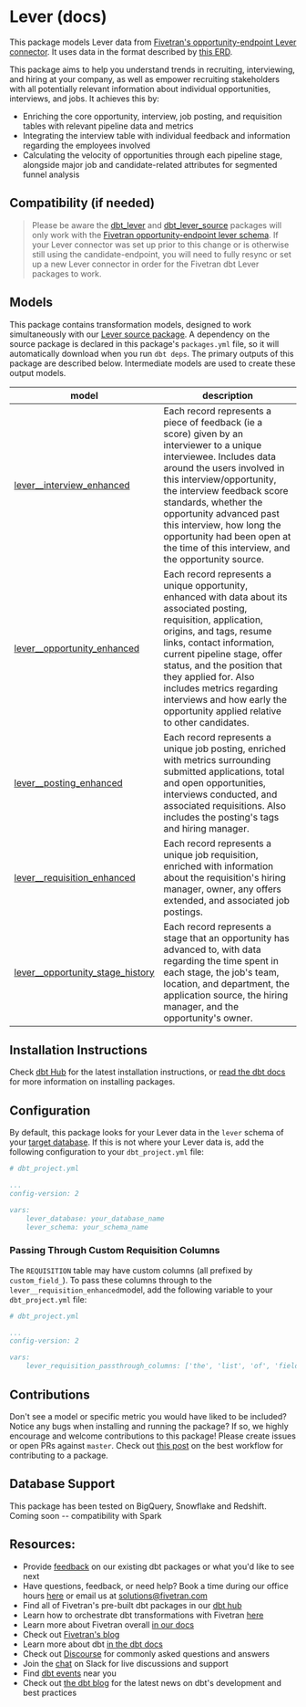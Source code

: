 # Lever (docs)

This package models Lever data from [Fivetran's opportunity-endpoint Lever connector](https://fivetran.com/docs/applications/lever). It uses data in the format described by [this ERD](https://fivetran.com/docs/applications/lever#schemainformation).

This package aims to help you understand trends in recruiting, interviewing, and hiring at your company, as well as empower recruiting stakeholders with all potentially relevant information about individual opportunities, interviews, and jobs. It achieves this by:
- Enriching the core opportunity, interview, job posting, and requisition tables with relevant pipeline data and metrics
- Integrating the interview table with individual feedback and information regarding the employees involved
- Calculating the velocity of opportunities through each pipeline stage, alongside major job and candidate-related attributes for segmented funnel analysis

## Compatibility (if needed)
> Please be aware the [dbt_lever](https://github.com/fivetran/dbt_lever) and [dbt_lever_source](https://github.com/fivetran/dbt_lever_source) packages will only work with the [Fivetran opportunity-endpoint lever schema](https://fivetran.com/docs/applications/connector/changelog). If your Lever connector was set up prior to this change or is otherwise still using the candidate-endpoint, you will need to fully resync or set up a new Lever connector in order for the Fivetran dbt Lever packages to work.

## Models

This package contains transformation models, designed to work simultaneously with our [Lever source package](https://github.com/fivetran/dbt_lever_source). A dependency on the source package is declared in this package's `packages.yml` file, so it will automatically download when you run `dbt deps`. The primary outputs of this package are described below. Intermediate models are used to create these output models.

| **model**                | **description**                                                                                                                                |
| ------------------------ | ---------------------------------------------------------------------------------------------------------------------------------------------- |
| [lever__interview_enhanced](https://github.com/fivetran/dbt_lever/blob/master/models/lever__interview_enhanced.sql)             | Each record represents a piece of feedback (ie a score) given by an interviewer to a unique interviewee. Includes data around the users involved in this interview/opportunity, the interview feedback score standards, whether the opportunity advanced past this interview, how long the opportunity had been open at the time of this interview, and the opportunity source. |
| [lever__opportunity_enhanced](https://github.com/fivetran/dbt_lever/blob/master/models/lever__opportunity_enhanced.sql)             | Each record represents a unique opportunity, enhanced with data about its associated posting, requisition, application, origins, and tags, resume links, contact information, current pipeline stage, offer status, and the position that they applied for. Also includes metrics regarding interviews and how early the opportunity applied relative to other candidates. |
| [lever__posting_enhanced](https://github.com/fivetran/dbt_lever/blob/master/models/lever__posting_enhanced.sql)             | Each record represents a unique job posting, enriched with metrics surrounding submitted applications, total and open opportunities, interviews conducted, and associated requisitions. Also includes the posting's tags and hiring manager. |
| [lever__requisition_enhanced](https://github.com/fivetran/dbt_lever/blob/master/models/lever__requisition_enhanced.sql)             | Each record represents a unique job requisition, enriched with information about the requisition's hiring manager, owner, any offers extended, and associated job postings. |
| [lever__opportunity_stage_history](https://github.com/fivetran/dbt_lever/blob/master/models/lever__opportunity_stage_history.sql)             | Each record represents a stage that an opportunity has advanced to, with data regarding the time spent in each stage, the job's team, location, and department, the application source, the hiring manager, and the opportunity's owner.  |

## Installation Instructions
Check [dbt Hub](https://hub.getdbt.com/) for the latest installation instructions, or [read the dbt docs](https://docs.getdbt.com/docs/package-management) for more information on installing packages.

## Configuration
By default, this package looks for your Lever data in the `lever` schema of your [target database](https://docs.getdbt.com/docs/running-a-dbt-project/using-the-command-line-interface/configure-your-profile). If this is not where your Lever data is, add the following configuration to your `dbt_project.yml` file:

```yml
# dbt_project.yml

...
config-version: 2

vars:
    lever_database: your_database_name
    lever_schema: your_schema_name 
```

### Passing Through Custom Requisition Columns
The `REQUISITION` table may have custom columns (all prefixed by `custom_field_`). To pass these columns through to the `lever__requisition_enhanced`model, add the following variable to your `dbt_project.yml` file:

```yml
# dbt_project.yml

...
config-version: 2

vars:
    lever_requisition_passthrough_columns: ['the', 'list', 'of', 'fields']
```

## Contributions
Don't see a model or specific metric you would have liked to be included? Notice any bugs when installing 
and running the package? If so, we highly encourage and welcome contributions to this package! 
Please create issues or open PRs against `master`. Check out [this post](https://discourse.getdbt.com/t/contributing-to-a-dbt-package/657) on the best workflow for contributing to a package.

## Database Support
This package has been tested on BigQuery, Snowflake and Redshift.
Coming soon -- compatibility with Spark

## Resources:
- Provide [feedback](https://www.surveymonkey.com/r/DQ7K7WW) on our existing dbt packages or what you'd like to see next
- Have questions, feedback, or need help? Book a time during our office hours [here](https://calendly.com/fivetran-solutions-team/fivetran-solutions-team-office-hours) or email us at solutions@fivetran.com
- Find all of Fivetran's pre-built dbt packages in our [dbt hub](https://hub.getdbt.com/fivetran/)
- Learn how to orchestrate dbt transformations with Fivetran [here](https://fivetran.com/docs/transformations/dbt)
- Learn more about Fivetran overall [in our docs](https://fivetran.com/docs)
- Check out [Fivetran's blog](https://fivetran.com/blog)
- Learn more about dbt [in the dbt docs](https://docs.getdbt.com/docs/introduction)
- Check out [Discourse](https://discourse.getdbt.com/) for commonly asked questions and answers
- Join the [chat](http://slack.getdbt.com/) on Slack for live discussions and support
- Find [dbt events](https://events.getdbt.com) near you
- Check out [the dbt blog](https://blog.getdbt.com/) for the latest news on dbt's development and best practices
